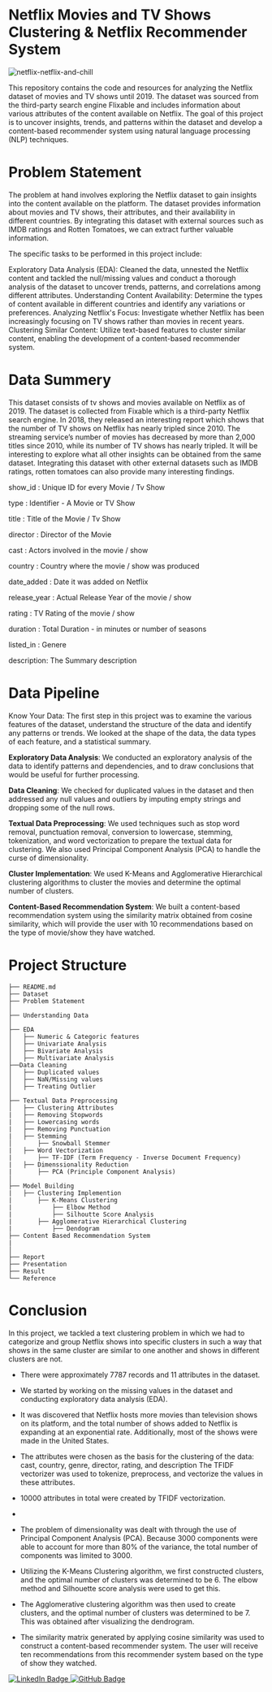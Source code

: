 # Netflix Movies and TV Shows Clustering & Netflix Recommender System
![netflix-netflix-and-chill](https://github.com/shivam887423/Netflix-movie-and-TV-show-Clustering/assets/119883273/f3c1c3cd-a2d5-446a-8733-a0884dab3a20)

This repository contains the code and resources for analyzing the Netflix dataset of movies and TV shows until 2019. The dataset was sourced from the third-party search engine Flixable and includes information about various attributes of the content available on Netflix. The goal of this project is to uncover insights, trends, and patterns within the dataset and develop a content-based recommender system using natural language processing (NLP) techniques.

# Problem Statement
The problem at hand involves exploring the Netflix dataset to gain insights into the content available on the platform. The dataset provides information about movies and TV shows, their attributes, and their availability in different countries. By integrating this dataset with external sources such as IMDB ratings and Rotten Tomatoes, we can extract further valuable information.

The specific tasks to be performed in this project include:

Exploratory Data Analysis (EDA): Cleaned the data, unnested the Netflix content and tackled the null/missing values and conduct a thorough analysis of the dataset to uncover trends, patterns, and correlations among different attributes.
Understanding Content Availability: Determine the types of content available in different countries and identify any variations or preferences.
Analyzing Netflix's Focus: Investigate whether Netflix has been increasingly focusing on TV shows rather than movies in recent years.
Clustering Similar Content: Utilize text-based features to cluster similar content, enabling the development of a content-based recommender system.

# Data Summery

This dataset consists of tv shows and movies available on Netflix as of 2019. The dataset is collected from Fixable which is a third-party Netflix search engine. In 2018, they released an interesting report which shows that the number of TV shows on Netflix has nearly tripled since 2010. The streaming service’s number of movies has decreased by more than 2,000 titles since 2010, while its number of TV shows has nearly tripled. It will be interesting to explore what all other insights can be obtained from the same dataset. Integrating this dataset with other external datasets such as IMDB ratings, rotten tomatoes can also provide many interesting findings.

show_id : Unique ID for every Movie / Tv Show

type : Identifier - A Movie or TV Show

title : Title of the Movie / Tv Show

director : Director of the Movie

cast : Actors involved in the movie / show

country : Country where the movie / show was produced

date_added : Date it was added on Netflix

release_year : Actual Release Year of the movie / show

rating : TV Rating of the movie / show

duration : Total Duration - in minutes or number of seasons

listed_in : Genere

description: The Summary description

# Data Pipeline

Know Your Data: The first step in this project was to examine the various features of the dataset, understand the structure of the data and identify any patterns or trends. We looked at the shape of the data, the data types of each feature, and a statistical summary.

**Exploratory Data Analysis**: We conducted an exploratory analysis of the data to identify patterns and dependencies, and to draw conclusions that would be useful for further processing.

**Data Cleaning**: We checked for duplicated values in the dataset and then addressed any null values and outliers by imputing empty strings and dropping some of the null rows.

**Textual Data Preprocessing**: We used techniques such as stop word removal, punctuation removal, conversion to lowercase, stemming, tokenization, and word vectorization to prepare the textual data for clustering. We also used Principal Component Analysis (PCA) to handle the curse of dimensionality.

**Cluster Implementation**: We used K-Means and Agglomerative Hierarchical clustering algorithms to cluster the movies and determine the optimal number of clusters.

**Content-Based Recommendation System**: We built a content-based recommendation system using the similarity matrix obtained from cosine similarity, which will provide the user with 10 recommendations based on the type of movie/show they have watched.

# Project Structure

    ├── README.md
    ├── Dataset 
    ├── Problem Statement
    │
    ├── Understanding Data
    │
    ├── EDA
    │   ├── Numeric & Categoric features
    │   ├── Univariate Analysis
    │   ├── Bivariate Analysis
    │   ├── Multivariate Analysis
    ├──Data Cleaning
    │   ├── Duplicated values
    │   ├── NaN/Missing values
    │   ├── Treating Outlier 
    │
    ├── Textual Data Preprocessing
    │   ├── Clustering Attributes
    |   ├── Removing Stopwords
    |   ├── Lowercasing words
    |   ├── Removing Punctuation
    |   ├── Stemming
    │       ├── Snowball Stemmer
    |   ├── Word Vectorization
    |       ├── TF-IDF (Term Frequency - Inverse Document Frequency)
    |   ├── Dimenssionality Reduction
    |       ├── PCA (Principle Component Analysis)
    │
    ├── Model Building
    |   ├── Clustering Implemention
    |       ├── K-Means Clustering
    |           ├── Elbow Method
    |           ├── Silhoutte Score Analysis
    |       ├── Agglomerative Hierarchical Clustering
    |           ├── Dendogram
    ├── Content Based Recommendation System
    |
    │   
    ├── Report
    ├── Presentation
    ├── Result
    └── Reference

# Conclusion

In this project, we tackled a text clustering problem in which we had to categorize and group Netflix shows into specific clusters in such a way that shows in the same cluster are similar to one another and shows in different clusters are not.

- There were approximately 7787 records and 11 attributes in the dataset.
  
- We started by working on the missing values in the dataset and conducting exploratory data analysis (EDA).
  
- It was discovered that Netflix hosts more movies than television shows on its platform, and the total number of shows added to Netflix is expanding at an 
exponential rate. Additionally, most of the shows were made in the United States.

- The attributes were chosen as the basis for the clustering of the data: cast, country, genre, director, rating, and description The TFIDF vectorizer was 
used to tokenize, preprocess, and vectorize the values in these attributes.

- 10000 attributes in total were created by TFIDF vectorization.
- 
- The problem of dimensionality was dealt with through the use of Principal Component Analysis (PCA). Because 3000 components were able to account for more than 
80% of the variance, the total number of components was limited to 3000.
  
- Utilizing the K-Means Clustering algorithm, we first constructed clusters, and the optimal number of clusters was determined to be 6. The elbow method and 
Silhouette score analysis were used to get this.

- The Agglomerative clustering algorithm was then used to create clusters, and the optimal number of clusters was determined to be 7. This was obtained after 
visualizing the dendrogram.

- The similarity matrix generated by applying cosine similarity was used to construct a content-based recommender system. The user will receive ten 
recommendations from this recommender system based on the type of show they watched.

<a href="https://www.linkedin.com/in/shivam-pandey2//" rel="nofollow"><img src="https://camo.githubusercontent.com/a80d00f23720d0bc9f55481cfcd77ab79e141606829cf16ec43f8cacc7741e46/68747470733a2f2f696d672e736869656c64732e696f2f62616467652f4c696e6b6564496e2d3030373742353f7374796c653d666f722d7468652d6261646765266c6f676f3d6c696e6b6564696e266c6f676f436f6c6f723d7768697465" alt="LinkedIn Badge" data-canonical-src="https://img.shields.io/badge/LinkedIn-0077B5?style=for-the-badge&amp;logo=linkedin&amp;logoColor=white" style="max-width: 100%;">
</a>
<a href="https://github.com/shivam887423/"><img src="https://camo.githubusercontent.com/fbc3df79ffe1a99e482b154b29262ecbb10d6ee4ed22faa82683aa653d72c4e1/68747470733a2f2f696d672e736869656c64732e696f2f62616467652f4769744875622d3130303030303f7374796c653d666f722d7468652d6261646765266c6f676f3d676974687562266c6f676f436f6c6f723d7768697465" alt="GitHub Badge" data-canonical-src="https://img.shields.io/badge/GitHub-100000?style=for-the-badge&amp;logo=github&amp;logoColor=white" style="max-width: 100%;">
</a>
